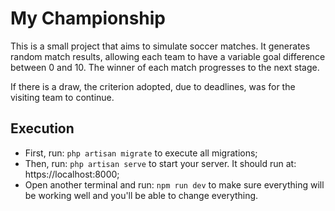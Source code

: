# My Championship

This is a small project that aims to simulate soccer matches. It generates random match results, allowing each team to have a variable goal difference between 0 and 10. The winner of each match progresses to the next stage.

If there is a draw, the criterion adopted, due to deadlines, was for the visiting team to continue.

## Execution

 - First, run: ``` php artisan migrate ``` to execute all migrations;
 - Then, run: ``` php artisan serve ``` to start your server. It should run at: https://localhost:8000;
 - Open another terminal and run: ``` npm run dev ``` to make sure everything will be working well and you'll be able to change everything.
